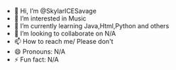 - 👋 Hi, I’m @SkylarICESavage
- 👀 I’m interested in Music
- 🌱 I’m currently learning Java,Html,Python and others
- 💞️ I’m looking to collaborate on N/A
- 📫 How to reach me/ Please don't
- 😄 Pronouns: N/A
- ⚡ Fun fact: N/A

<!---
SkylarICESavage/SkylarICESavage is a ✨ special ✨ repository because its `README.md` (this file) appears on your GitHub profile.
You can click the Preview link to take a look at your changes.
--->
